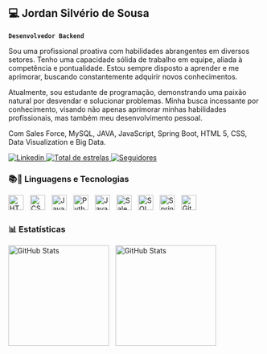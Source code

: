 ## 💻 Jordan Silvério de Sousa
**`Desenvolvedor Backend`**

Sou uma profissional proativa com habilidades abrangentes em diversos setores. Tenho uma capacidade sólida de trabalho em equipe, aliada à competência e pontualidade. Estou sempre disposto a aprender e me aprimorar, buscando constantemente adquirir novos conhecimentos.

Atualmente, sou estudante de programação, demonstrando uma paixão natural por desvendar e solucionar problemas. Minha busca incessante por conhecimento, visando não apenas aprimorar minhas habilidades profissionais, mas também meu desenvolvimento pessoal.

Com Sales Force, MySQL, JAVA, JavaScript, Spring Boot, HTML 5, CSS, Data Visualization e Big Data.

<p>
    <a href=https://www.linkedin.com/in/jordan-silvério23>
        <img 
            alt="Linkedin" 
            title="Linkedin" 
            src="https://custom-icon-badges.demolab.com/github/stars/Jord-code23?color=E0FFFF&style=for-the-badge&labelColor=E0FFFF&logo=linke&label=Linkedin"
        />
    </a>
    <a href="https://github.com/Jord-code23?tab=repositories&sort=stargazers">
        <img 
            alt="Total de estrelas" 
            title="Total de estrelas GitHub" 
            src="https://custom-icon-badges.demolab.com/github/stars/Jord-code23?color=55960c&style=for-the-badge&labelColor=488207&logo=star&label=estrelas"
        />
    </a>
    <a href="https://github.com/Jord-code23?tab=followers">
        <img 
            alt="Seguidores" 
            title="Me siga no GitHub" 
            src="https://custom-icon-badges.demolab.com/github/followers/Jord-code23?color=236ad3&labelColor=1155ba&style=for-the-badge&logo=github&label=Seguidores&logoColor=white"
        />
    </a>
</p>

### 📚🤖 Linguagens e Tecnologias

<img 
    align="left" 
    alt="HTML"
    title="HTML" 
    width="30px" 
    style="padding-right: 10px;" 
    src="https://cdn.jsdelivr.net/gh/devicons/devicon@latest/icons/html5/html5-original.svg" 
/>
<img 
    align="left" 
    alt="CSS" 
    title="CSS"
    width="30px" 
    style="padding-right: 10px;" 
    src="https://cdn.jsdelivr.net/gh/devicons/devicon@latest/icons/css3/css3-original.svg" 
/>
<img 
    align="left" 
    alt="JavaScript" 
    title="JavaScript"
    width="30px" 
    style="padding-right: 10px;" 
    src="https://cdn.jsdelivr.net/gh/devicons/devicon@latest/icons/javascript/javascript-original.svg" 
/>

<img 
    align="left" 
    alt="Python" 
    title="Python"
    width="30px" 
    style="padding-right: 10px;" 
    src="https://cdn.jsdelivr.net/gh/devicons/devicon@latest/icons/python/python-original.svg" 
/>

<img 
    align="left" 
    alt="Java"
    title="Java" 
    width="30px" 
    style="padding-right: 10px;" 
    src="https://cdn.jsdelivr.net/gh/devicons/devicon@latest/icons/java/java-original-wordmark.svg" 
/>
          
<img 
    align="left" 
    alt="Salesforce"
    title="Salesforce" 
    width="30px" 
    style="padding-right: 10px;" 
    src="https://cdn.jsdelivr.net/gh/devicons/devicon@latest/icons/salesforce/salesforce-original.svg"
/>

<img 
    align="left" 
    alt="SQL" 
    title="SQL"
    width="30px" 
    style="padding-right: 10px;" 
    src="https://cdn.jsdelivr.net/gh/devicons/devicon@latest/icons/azuresqldatabase/azuresqldatabase-original.svg"
/>

<img 
    align="left" 
    alt="Spring Boot"
    title="Spring Boot" 
    width="30px" 
    style="padding-right: 10px;" 
    src="https://cdn.jsdelivr.net/gh/devicons/devicon@latest/icons/spring/spring-original.svg"
/>

<img 
    align="left" 
    alt="Git" 
    title="Git"
    width="30px" 
    style="padding-right: 10px;" 
    src="https://cdn.jsdelivr.net/gh/devicons/devicon@latest/icons/git/git-original.svg" 
/>

<br/>
<br/>

### 📊 Estatísticas

<p>
  <img 
    align="left" 
    alt="GitHub Stats" 
    height="200" 
    style="padding-right: 10px;" 
    src="https://github-readme-stats.vercel.app/api?username=Jord-code23&show_icons=true&theme=dracula&include_all_commits=true&locale=pt-br" 
  />

<img 
      align="left" 
      alt="GitHub Stats" 
      height="200" 
      src="https://github-readme-stats.vercel.app/api/top-langs/?username=Jord-code23&theme=dracula&layout=compact&custom_title=Tecnologias&langs_count=9"
  />

</p>
